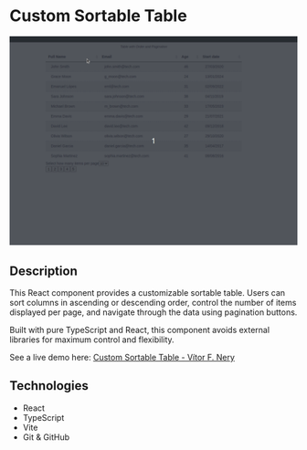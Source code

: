 # Custom Sortable Table

![preview](.github/preview.gif)

## Description

This React component provides a customizable sortable table. Users can sort columns in ascending or descending order, control the number of items displayed per page, and navigate through the data using pagination buttons. 

Built with pure TypeScript and React, this component avoids external libraries for maximum control and flexibility.

See a live demo here: [Custom Sortable Table - Vítor F. Nery](https://custom-sortable-table-vitorfnery.netlify.app/)

## Technologies

- React
- TypeScript
- Vite
- Git & GitHub